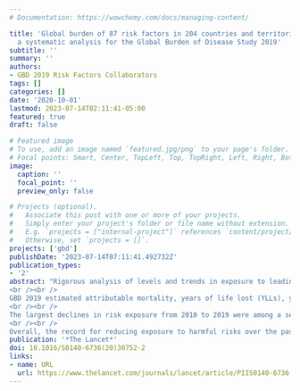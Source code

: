 ```yaml
---
# Documentation: https://wowchemy.com/docs/managing-content/

title: 'Global burden of 87 risk factors in 204 countries and territories, 1990–2019:
  a systematic analysis for the Global Burden of Disease Study 2019'
subtitle: ''
summary: ''
authors:
- GBD 2019 Risk Factors Collaborators
tags: []
categories: []
date: '2020-10-01'
lastmod: 2023-07-14T02:11:41-05:00
featured: true
draft: false

# Featured image
# To use, add an image named `featured.jpg/png` to your page's folder.
# Focal points: Smart, Center, TopLeft, Top, TopRight, Left, Right, BottomLeft, Bottom, BottomRight.
image:
  caption: ''
  focal_point: ''
  preview_only: false

# Projects (optional).
#   Associate this post with one or more of your projects.
#   Simply enter your project's folder or file name without extension.
#   E.g. `projects = ["internal-project"]` references `content/project/deep-learning/index.md`.
#   Otherwise, set `projects = []`.
projects: ['gbd']
publishDate: '2023-07-14T07:11:41.492732Z'
publication_types:
- '2'
abstract: "Rigorous analysis of levels and trends in exposure to leading risk factors and quantification of their effect on human health are important to identify where public health is making progress and in which cases current efforts are inadequate. The Global Burden of Diseases, Injuries, and Risk Factors Study (GBD) 2019 provides a standardised and comprehensive assessment of the magnitude of risk factor exposure, relative risk, and attributable burden of disease.
<br /><br />
GBD 2019 estimated attributable mortality, years of life lost (YLLs), years of life lived with disability (YLDs), and disability-adjusted life-years (DALYs) for 87 risk factors and combinations of risk factors, at the global level, regionally, and for 204 countries and territories. GBD uses a hierarchical list of risk factors so that specific risk factors (eg, sodium intake), and related aggregates (eg, diet quality), are both evaluated. This method has six analytical steps. (1) We included 560 risk–outcome pairs that met criteria for convincing or probable evidence on the basis of research studies. 12 risk–outcome pairs included in GBD 2017 no longer met inclusion criteria and 47 risk–outcome pairs for risks already included in GBD 2017 were added based on new evidence. (2) Relative risks were estimated as a function of exposure based on published systematic reviews, 81 systematic reviews done for GBD 2019, and meta-regression. (3) Levels of exposure in each age-sex-location-year included in the study were estimated based on all available data sources using spatiotemporal Gaussian process regression, DisMod-MR 2.1, a Bayesian meta-regression method, or alternative methods. (4) We determined, from published trials or cohort studies, the level of exposure associated with minimum risk, called the theoretical minimum risk exposure level. (5) Attributable deaths, YLLs, YLDs, and DALYs were computed by multiplying population attributable fractions (PAFs) by the relevant outcome quantity for each age-sex-location-year. (6) PAFs and attributable burden for combinations of risk factors were estimated taking into account mediation of different risk factors through other risk factors. Across all six analytical steps, 30 652 distinct data sources were used in the analysis. Uncertainty in each step of the analysis was propagated into the final estimates of attributable burden. Exposure levels for dichotomous, polytomous, and continuous risk factors were summarised with use of the summary exposure value to facilitate comparisons over time, across location, and across risks. Because the entire time series from 1990 to 2019 has been re-estimated with use of consistent data and methods, these results supersede previously published GBD estimates of attributable burden.
<br /><br />
The largest declines in risk exposure from 2010 to 2019 were among a set of risks that are strongly linked to social and economic development, including household air pollution; unsafe water, sanitation, and handwashing; and child growth failure. Global declines also occurred for tobacco smoking and lead exposure. The largest increases in risk exposure were for ambient particulate matter pollution, drug use, high fasting plasma glucose, and high body-mass index. In 2019, the leading Level 2 risk factor globally for attributable deaths was high systolic blood pressure, which accounted for 10·8 million (95% uncertainty interval [UI] 9·51–12·1) deaths (19·2% [16·9–21·3] of all deaths in 2019), followed by tobacco (smoked, second-hand, and chewing), which accounted for 8·71 million (8·12–9·31) deaths (15·4% [14·6–16·2] of all deaths in 2019). The leading Level 2 risk factor for attributable DALYs globally in 2019 was child and maternal malnutrition, which largely affects health in the youngest age groups and accounted for 295 million (253–350) DALYs (11·6% [10·3–13·1] of all global DALYs that year). The risk factor burden varied considerably in 2019 between age groups and locations. Among children aged 0–9 years, the three leading detailed risk factors for attributable DALYs were all related to malnutrition. Iron deficiency was the leading risk factor for those aged 10–24 years, alcohol use for those aged 25–49 years, and high systolic blood pressure for those aged 50–74 years and 75 years and older.
<br /><br />
Overall, the record for reducing exposure to harmful risks over the past three decades is poor. Success with reducing smoking and lead exposure through regulatory policy might point the way for a stronger role for public policy on other risks in addition to continued efforts to provide information on risk factor harm to the general public."
publication: '*The Lancet*'
doi: 10.1016/S0140-6736(20)30752-2
links:
- name: URL
  url: https://www.thelancet.com/journals/lancet/article/PIIS0140-6736(20)30752-2/fulltext
---
```

